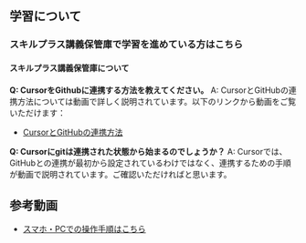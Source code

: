 ## 学習について
### スキルプラス講義保管庫で学習を進めている方はこちら
#### スキルプラス講義保管庫について

**Q: CursorをGithubに連携する方法を教えてください。**
A: CursorとGitHubの連携方法については動画で詳しく説明されています。以下のリンクから動画をご覧いただけます：
- [CursorとGitHubの連携方法](https://www.loom.com/share/a4f73b4e54294b5ba8cc4714e8368611)

**Q: Cursorにgitは連携された状態から始まるのでしょうか？**
A: Cursorでは、GitHubとの連携が最初から設定されているわけではなく、連携するための手順が動画で説明されています。ご確認いただければと思います。

## 参考動画
- [スマホ・PCでの操作手順はこちら](https://www.loom.com/share/a4f73b4e54294b5ba8cc4714e8368611)
